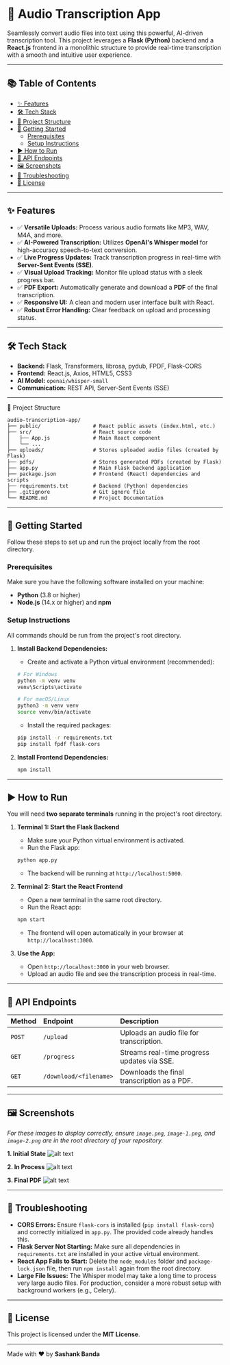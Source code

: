 # 🎤 Audio Transcription App

Seamlessly convert audio files into text using this powerful, AI-driven transcription tool. This project leverages a **Flask (Python)** backend and a **React.js** frontend in a monolithic structure to provide real-time transcription with a smooth and intuitive user experience.

---

## 📚 Table of Contents
- [✨ Features](#-features)
- [🛠️ Tech Stack](#-tech-stack)
- [📂 Project Structure](#-project-structure)
- [🚀 Getting Started](#-getting-started)
  - [Prerequisites](#prerequisites)
  - [Setup Instructions](#setup-instructions)
- [▶️ How to Run](#-how-to-run)
- [📡 API Endpoints](#-api-endpoints)
- [🖼️ Screenshots](#-screenshots)
- [🤔 Troubleshooting](#-troubleshooting)
- [📝 License](#-license)

---

## ✨ Features
- ✅ **Versatile Uploads:** Process various audio formats like MP3, WAV, M4A, and more.
- ✅ **AI-Powered Transcription:** Utilizes **OpenAI's Whisper model** for high-accuracy speech-to-text conversion.
- ✅ **Live Progress Updates:** Track transcription progress in real-time with **Server-Sent Events (SSE)**.
- ✅ **Visual Upload Tracking:** Monitor file upload status with a sleek progress bar.
- ✅ **PDF Export:** Automatically generate and download a **PDF** of the final transcription.
- ✅ **Responsive UI:** A clean and modern user interface built with React.
- ✅ **Robust Error Handling:** Clear feedback on upload and processing status.

---

## 🛠️ Tech Stack
- **Backend:** Flask, Transformers, librosa, pydub, FPDF, Flask-CORS
- **Frontend:** React.js, Axios, HTML5, CSS3
- **AI Model:** `openai/whisper-small`
- **Communication:** REST API, Server-Sent Events (SSE)
---
📂 Project Structure
```
audio-transcription-app/
├── public/                 # React public assets (index.html, etc.)
├── src/                    # React source code
│   ├── App.js              # Main React component
│   └── ...
├── uploads/                # Stores uploaded audio files (created by Flask)
├── pdfs/                   # Stores generated PDFs (created by Flask)
├── app.py                  # Main Flask backend application
├── package.json            # Frontend (React) dependencies and scripts
├── requirements.txt        # Backend (Python) dependencies
├── .gitignore              # Git ignore file
└── README.md               # Project Documentation
```

---

## 🚀 Getting Started

Follow these steps to set up and run the project locally from the root directory.

### Prerequisites
Make sure you have the following software installed on your machine:
- **Python** (3.8 or higher)
- **Node.js** (14.x or higher) and **npm**

### Setup Instructions
All commands should be run from the project's root directory.

1.  **Install Backend Dependencies:**
    - Create and activate a Python virtual environment (recommended):
    ```sh
    # For Windows
    python -m venv venv
    venv\Scripts\activate

    # For macOS/Linux
    python3 -m venv venv
    source venv/bin/activate
    ```
    - Install the required packages:
    ```sh
    pip install -r requirements.txt
    pip install fpdf flask-cors
    ```

2.  **Install Frontend Dependencies:**
    ```sh
    npm install
    ```

---

## ▶️ How to Run

You will need **two separate terminals** running in the project's root directory.

1.  **Terminal 1: Start the Flask Backend**
    - Make sure your Python virtual environment is activated.
    - Run the Flask app:
    ```sh
    python app.py
    ```
    - The backend will be running at `http://localhost:5000`.

2.  **Terminal 2: Start the React Frontend**
    - Open a new terminal in the same root directory.
    - Run the React app:
    ```sh
    npm start
    ```
    - The frontend will open automatically in your browser at `http://localhost:3000`.

3.  **Use the App:**
    - Open `http://localhost:3000` in your web browser.
    - Upload an audio file and see the transcription process in real-time.

---

## 📡 API Endpoints
| Method | Endpoint               | Description                                |
| :----- | :--------------------- | :----------------------------------------- |
| `POST` | `/upload`              | Uploads an audio file for transcription.   |
| `GET`  | `/progress`            | Streams real-time progress updates via SSE.|
| `GET`  | `/download/<filename>` | Downloads the final transcription as a PDF.|

---

## 🖼️ Screenshots
_For these images to display correctly, ensure `image.png`, `image-1.png`, and `image-2.png` are in the root directory of your repository._

**1. Initial State**
![alt text](image.png)

**2. In Process**
![alt text](image-1.png)

**3. Final PDF**
![alt text](image-2.png)

---

## 🤔 Troubleshooting

- **CORS Errors:** Ensure `flask-cors` is installed (`pip install flask-cors`) and correctly initialized in `app.py`. The provided code already handles this.
- **Flask Server Not Starting:** Make sure all dependencies in `requirements.txt` are installed in your active virtual environment.
- **React App Fails to Start:** Delete the `node_modules` folder and `package-lock.json` file, then run `npm install` again from the root directory.
- **Large File Issues:** The Whisper model may take a long time to process very large audio files. For production, consider a more robust setup with background workers (e.g., Celery).

---

## 📝 License
This project is licensed under the **MIT License**.

---

Made with ❤️ by **Sashank Banda**